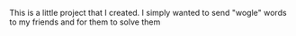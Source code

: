 This is a little project that I created.
I simply wanted to send "wogle" words to my friends and for them to solve them

